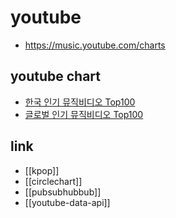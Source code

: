 # youtube
+ https://music.youtube.com/charts

## youtube chart
- [한국 인기 뮤직비디오 Top100](https://www.youtube.com/playlist?list=PL4fGSI1pDJn5S09aId3dUGp40ygUqmPGc)
- [글로벌 인기 뮤직비디오 Top100](https://music.youtube.com/playlist?list=PL4fGSI1pDJn5kI81J1fYWK5eZRl1zJ5kM)

## link
- [[kpop]]
- [[circlechart]]
- [[pubsubhubbub]]
- [[youtube-data-api]]
